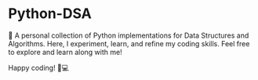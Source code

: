 # Python-DSA
🚀 A personal collection of Python implementations for Data Structures and Algorithms. Here, I experiment, learn, and refine my coding skills. Feel free to explore and learn along with me!

Happy coding! 🐍💻